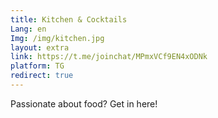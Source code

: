 ```yaml
---
title: Kitchen & Cocktails
Lang: en
Img: /img/kitchen.jpg
layout: extra
link: https://t.me/joinchat/MPmxVCf9EN4xODNk
platform: TG
redirect: true
---
```

Passionate about food? Get in here!